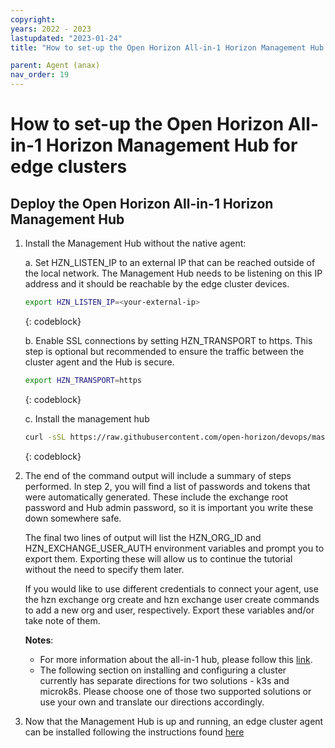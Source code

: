 ```yaml
---
copyright:
years: 2022 - 2023
lastupdated: "2023-01-24"
title: "How to set-up the Open Horizon All-in-1 Horizon Management Hub for edge clusters"

parent: Agent (anax)
nav_order: 19
---
```

# How to set-up the Open Horizon All-in-1 Horizon Management Hub for edge clusters

## Deploy the Open Horizon All-in-1 Horizon Management Hub

1. Install the Management Hub without the native agent:

   a. Set HZN_LISTEN_IP to an external IP that can be reached outside of the local network. The Management Hub needs to be listening on this IP address and it should be reachable by the edge cluster devices.

   ```bash
   export HZN_LISTEN_IP=<your-external-ip>
   ```
   {: codeblock}

   b. Enable SSL connections by setting HZN_TRANSPORT to https. This step is optional but recommended to ensure the traffic between the cluster agent and the Hub is secure.

   ```bash
   export HZN_TRANSPORT=https
   ```
   {: codeblock}

   c. Install the management hub

   ```bash
   curl -sSL https://raw.githubusercontent.com/open-horizon/devops/master/mgmt-hub/deploy-mgmt-hub.sh | bash -s -- -A
   ```
   {: codeblock}

2. The end of the command output will include a summary of steps performed. In step 2, you will find a list of passwords and tokens that were automatically generated. These include the exchange root password and Hub admin password, so it is important you write these down somewhere safe.

   The final two lines of output will list the HZN_ORG_ID and HZN_EXCHANGE_USER_AUTH environment variables and prompt you to export them. Exporting these will allow us to continue the tutorial without the need to specify them later.

   If you would like to use different credentials to connect your agent, use the hzn exchange org create and hzn exchange user create commands to add a new org and user, respectively. Export these variables and/or take note of them.

   **Notes**:
   - For more information about the all-in-1 hub, please follow this [link](/mgmt-hub/docs/index.md).
   - The following section on installing and configuring a cluster currently has separate directions for two solutions - k3s and microk8s.  Please choose one of those two supported solutions or use your own and translate our directions accordingly.

3. Now that the Management Hub is up and running, an edge cluster agent can be installed following the instructions found [here](./cluster_install.md)
